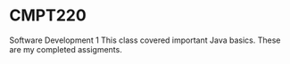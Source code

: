 # CMPT220
Software Development 1
This class covered important Java basics. These are my completed assigments.
